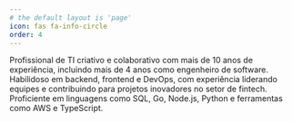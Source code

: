 ```yaml
---
# the default layout is 'page'
icon: fas fa-info-circle
order: 4
---
```


Profissional de TI criativo e colaborativo com mais de 10 anos de experiência, incluindo mais de 4 anos como engenheiro de software. Habilidoso em backend, frontend e DevOps, com experiência liderando equipes e contribuindo para projetos inovadores no setor de fintech. Proficiente em linguagens como SQL, Go, Node.js, Python e ferramentas como AWS e TypeScript.
